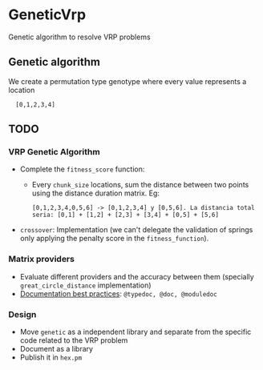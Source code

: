 # GeneticVrp

Genetic algorithm to resolve VRP problems

## Genetic algorithm

We create a permutation type genotype where every value represents a location

```console
  [0,1,2,3,4]
```

## TODO

### VRP Genetic Algorithm

- Complete the `fitness_score` function:
  - Every `chunk_size` locations, sum the distance between two points using the distance duration matrix. Eg:

    ```console
    [0,1,2,3,4,0,5,6] -> [0,1,2,3,4] y [0,5,6]. La distancia total seria: [0,1] + [1,2] + [2,3] + [3,4] + [0,5] + [5,6]
    ```

- `crossover`: Implementation (we can't delegate the validation of springs only applying the penalty score in the `fitness_function`).

### Matrix providers

- Evaluate different providers and the accuracy between them (specially  `great_circle_distance` implementation)
- [Documentation best practices](https://hexdocs.pm/elixir/1.13.4/writing-documentation.html): `@typedoc, @doc, @moduledoc`

### Design

- Move `genetic` as a independent library and separate from the specific code related to the VRP problem
- Document as a library
- Publish it in `hex.pm`
